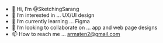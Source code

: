 - 👋 Hi, I’m @SketchingSarang
- 👀 I’m interested in ... UX/UI design
- 🌱 I’m currently learning ... Figma
- 💞️ I’m looking to collaborate on ... app and web page designs
- 📫 How to reach me ... armaten2@gmail.com

<!---
SketchingSarang/SketchingSarang is a ✨ special ✨ repository because its `README.md` (this file) appears on your GitHub profile.
You can click the Preview link to take a look at your changes.
--->
